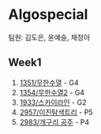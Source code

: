 # Algospecial
팀원: 김도은, 윤예슬, 채정아

## Week1
1. [1351/무한수열](https://www.acmicpc.net/problem/1351) - G4
2. [1354/무한수열2](https://www.acmicpc.net/problem/1354) - G4
3. [1933/스카이라인](https://www.acmicpc.net/problem/1933) - G2
4. [2957/이진탐색트리](https://www.acmicpc.net/problem/2957) - P5
5. [2983/개구리 공주](https://www.acmicpc.net/problem/2983) - P4


